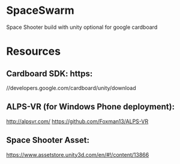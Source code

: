 # SpaceSwarm
Space Shooter build with unity optional for google cardboard

# Resources
## Cardboard SDK: https:
//developers.google.com/cardboard/unity/download

## ALPS-VR (for Windows Phone deployment):
http://alpsvr.com/
https://github.com/Foxman13/ALPS-VR

## Space Shooter Asset:
https://www.assetstore.unity3d.com/en/#!/content/13866
